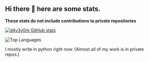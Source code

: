## Hi there 👋 here are some stats. 
**These stats do not include contributions to private repositories**


[![d4v3y0rk GitHub stats](https://stats.zt.d4v3y0rk.com/?username=d4v3y0rk&show_icons=true&theme=transparent&include_all_commits=true&show=reviews,prs_merged)](https://github.com/anuraghazra/github-readme-stats)

![Top Languages](https://stats.zt.d4v3y0rk.com/top-langs/?username=d4v3y0rk&theme=transparent&hide_progress=true)

I mostly write in python right now. (Almost all of my work is in private repos.)

<!--
**d4v3y0rk/d4v3y0rk** is a ✨ _special_ ✨ repository because its `README.md` (this file) appears on your GitHub profile.

Here are some ideas to get you started:

- 🔭 I’m currently working on ...
- 🌱 I’m currently learning ...
- 👯 I’m looking to collaborate on ...
- 🤔 I’m looking for help with ...
- 💬 Ask me about ...
- 📫 How to reach me: ...
- 😄 Pronouns: ...
- ⚡ Fun fact: ...
-->
